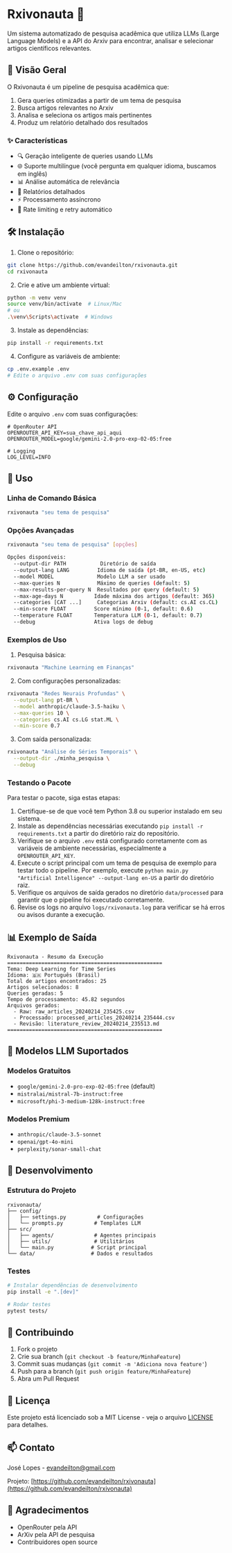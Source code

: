 # Rxivonauta 🚀

Um sistema automatizado de pesquisa acadêmica que utiliza LLMs (Large Language Models) e a API do Arxiv para encontrar, analisar e selecionar artigos científicos relevantes.

## 🎯 Visão Geral

O Rxivonauta é um pipeline de pesquisa acadêmica que:
1. Gera queries otimizadas a partir de um tema de pesquisa
2. Busca artigos relevantes no Arxiv
3. Analisa e seleciona os artigos mais pertinentes
4. Produz um relatório detalhado dos resultados

### ✨ Características

- 🔍 Geração inteligente de queries usando LLMs
- 🌐 Suporte multilíngue (você pergunta em qualquer idioma, buscamos em inglês)
- 📊 Análise automática de relevância
- 📝 Relatórios detalhados
- ⚡ Processamento assíncrono
- 🔄 Rate limiting e retry automático

## 🛠️ Instalação

1. Clone o repositório:
```bash
git clone https://github.com/evandeilton/rxivonauta.git
cd rxivonauta
```

2. Crie e ative um ambiente virtual:
```bash
python -m venv venv
source venv/bin/activate  # Linux/Mac
# ou
.\venv\Scripts\activate  # Windows
```

3. Instale as dependências:
```bash
pip install -r requirements.txt
```

4. Configure as variáveis de ambiente:
```bash
cp .env.example .env
# Edite o arquivo .env com suas configurações
```

## ⚙️ Configuração

Edite o arquivo `.env` com suas configurações:

```env
# OpenRouter API
OPENROUTER_API_KEY=sua_chave_api_aqui
OPENROUTER_MODEL=google/gemini-2.0-pro-exp-02-05:free

# Logging
LOG_LEVEL=INFO
```

## 🚀 Uso

### Linha de Comando Básica

```bash
rxivonauta "seu tema de pesquisa"
```

### Opções Avançadas

```bash
rxivonauta "seu tema de pesquisa" [opções]

Opções disponíveis:
  --output-dir PATH           Diretório de saída
  --output-lang LANG         Idioma de saída (pt-BR, en-US, etc)
  --model MODEL              Modelo LLM a ser usado
  --max-queries N            Máximo de queries (default: 5)
  --max-results-per-query N  Resultados por query (default: 5)
  --max-age-days N          Idade máxima dos artigos (default: 365)
  --categories [CAT ...]     Categorias Arxiv (default: cs.AI cs.CL)
  --min-score FLOAT         Score mínimo (0-1, default: 0.6)
  --temperature FLOAT       Temperatura LLM (0-1, default: 0.7)
  --debug                   Ativa logs de debug
```

### Exemplos de Uso

1. Pesquisa básica:
```bash
rxivonauta "Machine Learning em Finanças"
```

2. Com configurações personalizadas:
```bash
rxivonauta "Redes Neurais Profundas" \
  --output-lang pt-BR \
  --model anthropic/claude-3.5-haiku \
  --max-queries 10 \
  --categories cs.AI cs.LG stat.ML \
  --min-score 0.7
```

3. Com saída personalizada:
```bash
rxivonauta "Análise de Séries Temporais" \
  --output-dir ./minha_pesquisa \
  --debug
```

### Testando o Pacote

Para testar o pacote, siga estas etapas:

1. Certifique-se de que você tem Python 3.8 ou superior instalado em seu sistema.
2. Instale as dependências necessárias executando `pip install -r requirements.txt` a partir do diretório raiz do repositório.
3. Verifique se o arquivo `.env` está configurado corretamente com as variáveis de ambiente necessárias, especialmente a `OPENROUTER_API_KEY`.
4. Execute o script principal com um tema de pesquisa de exemplo para testar todo o pipeline. Por exemplo, execute `python main.py "Artificial Intelligence" --output-lang en-US` a partir do diretório raiz.
5. Verifique os arquivos de saída gerados no diretório `data/processed` para garantir que o pipeline foi executado corretamente.
6. Revise os logs no arquivo `logs/rxivonauta.log` para verificar se há erros ou avisos durante a execução.

## 📊 Exemplo de Saída

```
Rxivonauta - Resumo da Execução
==================================================
Tema: Deep Learning for Time Series
Idioma: 🇧🇷 Português (Brasil)
Total de artigos encontrados: 25
Artigos selecionados: 8
Queries geradas: 5
Tempo de processamento: 45.82 segundos
Arquivos gerados:
  - Raw: raw_articles_20240214_235425.csv
  - Processado: processed_articles_20240214_235444.csv
  - Revisão: literature_review_20240214_235513.md
==================================================
```

## 🔧 Modelos LLM Suportados

### Modelos Gratuitos
- `google/gemini-2.0-pro-exp-02-05:free` (default)
- `mistralai/mistral-7b-instruct:free`
- `microsoft/phi-3-medium-128k-instruct:free`

### Modelos Premium
- `anthropic/claude-3.5-sonnet`
- `openai/gpt-4o-mini`
- `perplexity/sonar-small-chat`

## 🌱 Desenvolvimento

### Estrutura do Projeto

```
rxivonauta/
├── config/
│   ├── settings.py          # Configurações
│   └── prompts.py          # Templates LLM
├── src/
│   ├── agents/             # Agentes principais
│   ├── utils/              # Utilitários
│   └── main.py            # Script principal
└── data/                  # Dados e resultados
```

### Testes

```bash
# Instalar dependências de desenvolvimento
pip install -e ".[dev]"

# Rodar testes
pytest tests/
```

## 🤝 Contribuindo

1. Fork o projeto
2. Crie sua branch (`git checkout -b feature/MinhaFeature`)
3. Commit suas mudanças (`git commit -m 'Adiciona nova feature'`)
4. Push para a branch (`git push origin feature/MinhaFeature`)
5. Abra um Pull Request

## 📝 Licença

Este projeto está licenciado sob a MIT License - veja o arquivo [LICENSE](LICENSE) para detalhes.

## 📫 Contato

José Lopes - [evandeilton@gmail.com](mailto:evandeilton@gmail.com)

Projeto: [https://github.com/evandeilton/rxivonauta](https://github.com/evandeilton/rxivonauta)

## 🙏 Agradecimentos

- OpenRouter pela API
- ArXiv pela API de pesquisa
- Contribuidores open source
